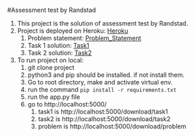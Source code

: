 #Assessment test by Randstad

1. This project is the solution of assessment test by Randstad.
2. Project is deployed on Heroku:
    [Heroku](https://randstad-task.herokuapp.com/)
    1. Problem statement:
        [Problem_Statement](https://randstad-task.herokuapp.com/download/problem)
    1. Task 1 solution:
        [Task1](https://randstad-task.herokuapp.com/download/task1)
    3. Task 2 solution:
        [Task2](https://randstad-task.herokuapp.com/download/task2)
3. To run project on local:
    1. git clone project
    2. python3 and pip should be installed. if not install them.
    3. Go to root directory, make and activate virtual env.
    4. run the command `pip install -r requirements.txt`
    5. run the app.py file
    6. go to http://localhost:5000/
        1. task1 is http://localhost:5000/download/task1
        2. task2 is http://localhost:5000/download/task2
        3. problem is http://localhost:5000/download/problem
    

   
   

